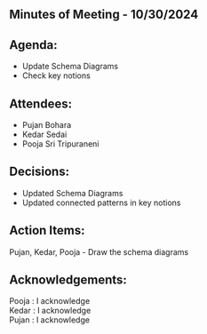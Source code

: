## Minutes of Meeting - 10/30/2024

## Agenda:

- Update Schema Diagrams
- Check key notions

## Attendees: 

- Pujan Bohara
- Kedar Sedai
- Pooja Sri Tripuraneni

## Decisions:

- Updated Schema Diagrams
- Updated connected patterns in key notions

## Action Items:

Pujan, Kedar, Pooja - Draw the schema diagrams

## Acknowledgements:

Pooja : I acknowledge <br>
Kedar : I acknowledge <br>
Pujan : I acknowledge <br>
